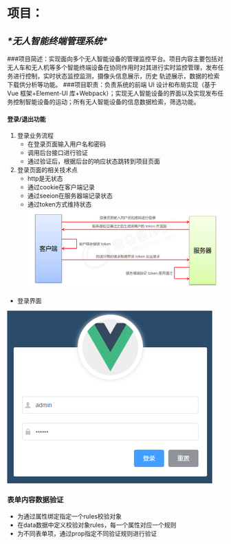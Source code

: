 
# 项目：
## ***\*无人智能终端管理系统\****

###项目简述：实现面向多个无人智能设备的管理监控平台。项目内容主要包括对无人车和无人机等多个智能终端设备在协同作用时对其进行实时监控管理，发布任务进行控制，实时状态监控监测，摄像头信息展示，历史
轨迹展示，数据的检索下载供分析等功能。
###项目职责：负责系统的前端 UI 设计和布局实现（基于 Vue 框架+Element-UI 库+Webpack）；实现无人智能设备的界面以及实现发布任务控制智能设备的运动；所有无人智能设备的信息数据检索，筛选功能。
#### 登录/退出功能
 1. 登录业务流程
    + 在登录页面输入用户名和密码
    + 调用后台接口进行验证
    + 通过验证后，根据后台的响应状态跳转到项目页面
 2. 登录页面的相关技术点
    + http是无状态
    + 通过cookie在客户端记录
    + 通过seeion在服务器端记录状态
    + 通过token方式维持状态
![token原理分析](https://github.com/lemon-0615/vue_shop/blob/master/image/token%E5%8E%9F%E7%90%86%E5%88%86%E6%9E%90.png)   
+ 登录界面

![登录界面](https://github.com/lemon-0615/vue_shop/blob/master/image/%E7%99%BB%E5%BD%95%E7%95%8C%E9%9D%A2.png)
### 表单内容数据验证
+ 为<el-form>通过属性绑定指定一个rules校验对象
+ 在data数据中定义校验对象rules，每一个属性对应一个规则
+ 为不同表单项，通过prop指定不同验证规则进行验证
